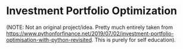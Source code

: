 # Investment Portfolio Optimization
(NOTE: Not an original project/idea. Pretty much entirely taken from https://www.pythonforfinance.net/2019/07/02/investment-portfolio-optimisation-with-python-revisited. This is purely for self education).
